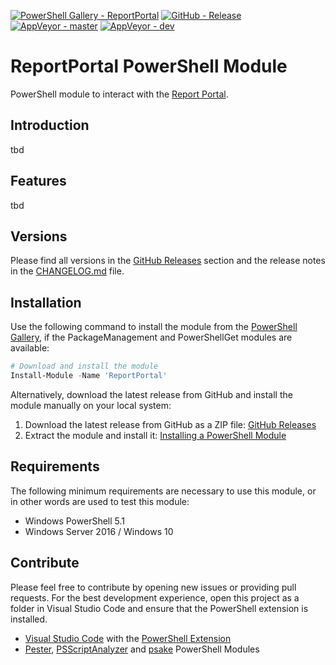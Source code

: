 [![PowerShell Gallery - ReportPortal](https://img.shields.io/badge/PowerShell_Gallery-ReportPortal-0072C6.svg)](https://www.powershellgallery.com/packages/ReportPortal)
[![GitHub - Release](https://img.shields.io/github/release/claudiospizzi/ReportPortal.svg)](https://github.com/claudiospizzi/ReportPortal/releases)
[![AppVeyor - master](https://img.shields.io/appveyor/ci/claudiospizzi/ReportPortal/master.svg)](https://ci.appveyor.com/project/claudiospizzi/ReportPortal/branch/master)
[![AppVeyor - dev](https://img.shields.io/appveyor/ci/claudiospizzi/ReportPortal/dev.svg)](https://ci.appveyor.com/project/claudiospizzi/ReportPortal/branch/dev)

# ReportPortal PowerShell Module

PowerShell module to interact with the [Report Portal].


## Introduction

tbd


## Features

tbd


## Versions

Please find all versions in the [GitHub Releases] section and the release notes
in the [CHANGELOG.md] file.


## Installation

Use the following command to install the module from the [PowerShell Gallery],
if the PackageManagement and PowerShellGet modules are available:

```powershell
# Download and install the module
Install-Module -Name 'ReportPortal'
```

Alternatively, download the latest release from GitHub and install the module
manually on your local system:

1. Download the latest release from GitHub as a ZIP file: [GitHub Releases]
2. Extract the module and install it: [Installing a PowerShell Module]


## Requirements

The following minimum requirements are necessary to use this module, or in other
words are used to test this module:

* Windows PowerShell 5.1
* Windows Server 2016 / Windows 10


## Contribute

Please feel free to contribute by opening new issues or providing pull requests.
For the best development experience, open this project as a folder in Visual
Studio Code and ensure that the PowerShell extension is installed.

* [Visual Studio Code] with the [PowerShell Extension]
* [Pester], [PSScriptAnalyzer] and [psake] PowerShell Modules



[PowerShell Gallery]: https://www.powershellgallery.com/packages/ReportPortal
[GitHub Releases]: https://github.com/claudiospizzi/ReportPortal/releases
[Installing a PowerShell Module]: https://msdn.microsoft.com/en-us/library/dd878350

[CHANGELOG.md]: CHANGELOG.md

[Visual Studio Code]: https://code.visualstudio.com/
[PowerShell Extension]: https://marketplace.visualstudio.com/items?itemName=ms-vscode.PowerShell
[Pester]: https://www.powershellgallery.com/packages/Pester
[PSScriptAnalyzer]: https://www.powershellgallery.com/packages/PSScriptAnalyzer
[psake]: https://www.powershellgallery.com/packages/psake

[Report Portal]: http://reportportal.io/
